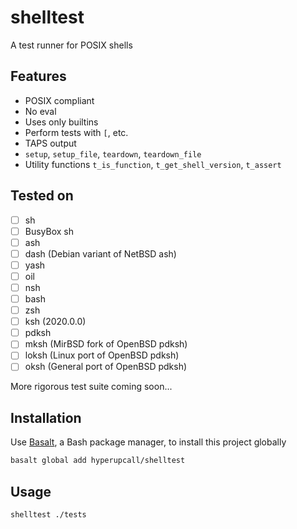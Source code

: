 # shelltest

A test runner for POSIX shells

## Features

- POSIX compliant
- No eval
- Uses only builtins
- Perform tests with `[`, etc.
- TAPS output
- `setup`, `setup_file`, `teardown`, `teardown_file`
- Utility functions `t_is_function`, `t_get_shell_version`, `t_assert`

## Tested on

- [ ] sh
- [ ] BusyBox sh
- [ ] ash
- [ ] dash (Debian variant of NetBSD ash)
- [ ] yash
- [ ] oil
- [ ] nsh
- [ ] bash
- [ ] zsh
- [ ] ksh (2020.0.0)
- [ ] pdksh
- [ ] mksh (MirBSD fork of OpenBSD pdksh)
- [ ] loksh (Linux port of OpenBSD pdksh)
- [ ] oksh (General port of OpenBSD pdksh)

More rigorous test suite coming soon...

## Installation

Use [Basalt](https://github.com/hyperupcall/basalt), a Bash package manager, to install this project globally

```sh
basalt global add hyperupcall/shelltest
```

## Usage

```sh
shelltest ./tests
```
